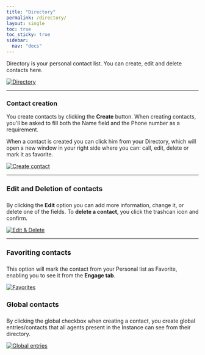 ```yaml
---
title: "Directory"
permalink: /directory/
layout: single
toc: true
toc_sticky: true
sidebar: 
  nav: "docs"
---
```


Directory is your personal contact list. You can create, edit and delete contacts here.

[![Directory](/assets/images/directory.jpg)](/assets/images/directory.jpg)

----

### Contact creation

You create contacts by clicking the **Create** button. When creating contacts, you'll be asked to fill both the Name field and the Phone number as a requirement. 

When a contact is created you can click him from your Directory, which  will open a new window in your right side where you can: call, edit, delete or mark it as favorite.

[![Create contact](/assets/images/create-contact.jpg)](/assets/images/create-contact.jpg)

----

#### Edit and Deletion of contacts

By clicking the **Edit** option you can add more information, change it, or delete one of the fields. To **delete a contact**, you click the trashcan icon and confirm.

[![Edit & Delete](/assets/images/edit-contact.jpg)](/assets/images/edit-contact.jpg)

----

#### Favoriting contacts

This option will mark the contact from your Personal list as Favorite, enabling you to see it from the **Engage tab**.

[![Favorites](/assets/images/favorites-directory.jpg)](/assets/images/favorites-directory.jpg)

#### Global contacts

By clicking the global checkbox when creating a contact, you create global entries/contacts that all agents present in the Instance can see from their directory.

[![Global entries](/assets/images/global-entries.jpg)](/assets/images/global-entries.jpg)

<style>
   h4 {
      font-size: 18px;
   }
</style>
